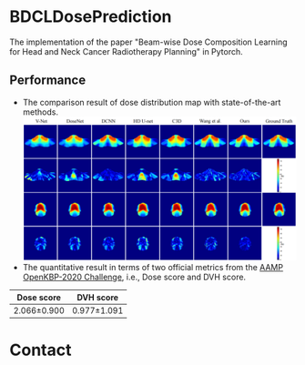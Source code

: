 # BDCLDosePrediction
The implementation of the paper "Beam-wise Dose Composition Learning for Head and Neck Cancer Radiotherapy Planning" in Pytorch.
## Performance
* The comparison result of dose distribution map with state-of-the-art methods.
![image](https://github.com/TL9792/BDCLDosePrediction/blob/main/dosemap.png)
* The quantitative result in terms of two official metrics from the [AAMP OpenKBP-2020 Challenge](https://competitions.codalab.org/competitions/23428#results), i.e., Dose score and DVH score.  

Dose score  |  DVH score    
----  |  ----
2.066±0.900  |  0.977±1.091








# Contact 
